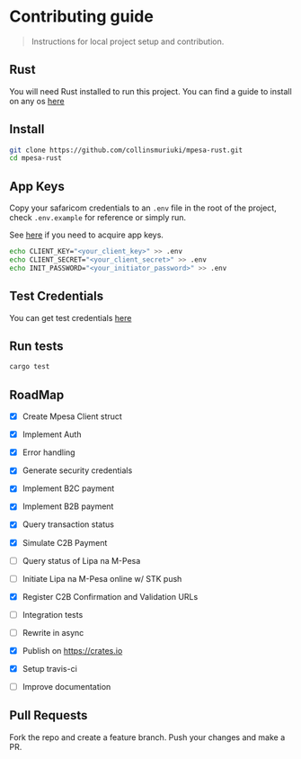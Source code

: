 # Contributing guide

> Instructions for local project setup and contribution.

## Rust

You will need Rust installed to run this project. You can find a guide to install on any os [here](https://www.rust-lang.org/tools/install)

## Install

```sh
git clone https://github.com/collinsmuriuki/mpesa-rust.git
cd mpesa-rust
```

## App Keys
Copy your safaricom credentials to an `.env` file in the root of the project, check `.env.example` for reference or simply run.

See [here](https://developer.safaricom.co.ke/docs#developer-sign-up) if you need to acquire app keys.
```sh
echo CLIENT_KEY="<your_client_key>" >> .env
echo CLIENT_SECRET="<your_client_secret>" >> .env
echo INIT_PASSWORD="<your_initiator_password>" >> .env
```

## Test Credentials
You can get test credentials [here](https://developer.safaricom.co.ke/test_credentials)

## Run tests

```sh
cargo test
```

## RoadMap

- [x] Create Mpesa Client struct
- [x] Implement Auth
- [x] Error handling
- [x] Generate security credentials
- [x] Implement B2C payment
- [x] Implement B2B payment
- [x] Query transaction status
- [x] Simulate C2B Payment
- [ ] Query status of Lipa na M-Pesa
- [ ] Initiate Lipa na M-Pesa online w/ STK push
- [x] Register C2B Confirmation and Validation URLs
- [ ] Integration tests
- [ ] Rewrite in async
- [x] Publish on https://crates.io
- [x] Setup travis-ci
- [ ] Improve documentation


## Pull Requests

Fork the repo and create a feature branch. Push your changes and make a PR.